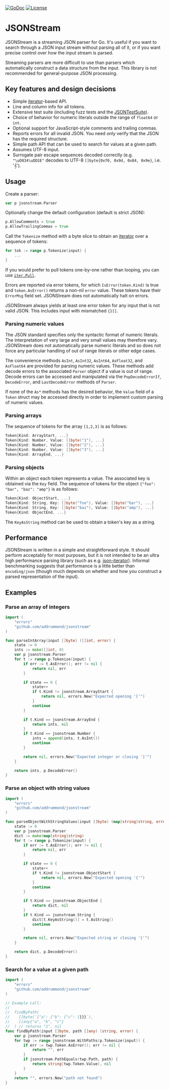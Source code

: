 [![GoDoc](http://img.shields.io/badge/go-documentation-blue.svg?style=flat-square)](https://pkg.go.dev/github.com/addrummond/jsonstream)
[![License](http://img.shields.io/badge/license-mit-blue.svg?style=flat-square)](https://raw.githubusercontent.com/addrummond/jsonstream/master/LICENSE)

# JSONStream

JSONStream is a streaming JSON parser for Go. It's useful if you want to search
through a JSON input stream without parsing all of it, or if you want precise
control over how the input stream is parsed.

Streaming parsers are more
difficult to use than parsers which automatically construct a data structure
from the input. This library is not recommended for general-purpose JSON
processing.

## Key features and design decisions

* Simple [iterator](https://tip.golang.org/doc/go1.23#iterators)-based API.
* Line and column info for all tokens.
* Extensive test suite (including fuzz tests and the
  [JSONTestSuite](https://github.com/nst/JSONTestSuite)).
* Choice of behavior for numeric literals outside the range of `float64` or
  `int`.
* Optional support for JavaScript-style comments and trailing commas.
* Reports errors for all invalid JSON. You need only verify that the JSON
  has the required structure.
* Simple path API that can be used to search for values at a given path.
* Assumes UTF-8 input.
* Surrogate pair escape sequences decoded correctly (e.g. `"\uD834\uDD1E"`
  decodes to UTF-8 `[]byte{0xf0, 0x9d, 0x84, 0x9e}`, i.e. '𝄞').

## Usage

Create a parser:

```go
var p jsonstream.Parser
```

Optionally change the default configuration (default is strict JSON):

```go
p.AllowComments = true
p.AllowTrailingCommas = true
```

Call the `Tokenize` method with a byte slice to obtain an
[iterator](https://pkg.go.dev/iter) over a sequence of tokens:

```go
for tok := range p.Tokenize(input) {
	...
}
```

If you would prefer to pull tokens one-by-one rather than looping, you can use
[`iter.Pull`](https://pkg.go.dev/iter#hdr-Pulling_Values).

Errors are reported via error tokens, for which `IsError(token.Kind)` is true
and `token.AsError()` returns a non-nil `error` value. These tokens have their
`ErrorMsg` field set. JSONStream does not automatically halt on errors.

JSONStream always yields at least one error token for any input that is not
valid JSON. This includes input with mismatched `{}[]`.

### Parsing numeric values

The JSON standard specifies only the syntactic format of numeric literals. The
interpretation of very large and very small values may therefore vary.
JSONStream does not automatically parse numeric literals and so does not
force any particular handling of out of range literals or other edge cases.

The convenience methods `AsInt`, `AsInt32`, `AsInt64`, `AsFloat32`, and
`AsFloat64` are provided for parsing numeric values. These methods add decode
errors to the associated `Parser` object if a value is out of range. Decode
errors can be accessed and manipulated via the `PopDecodeErrorIf`,
`DecodeError`, and `LastDecodeError` methods of `Parser`.

If none of the `As*` methods has the desired behavior, the `Value` field of a
`Token` struct may be accessed directly in order to implement custom parsing of
numeric values.

### Parsing arrays

The sequence of tokens for the array `[1,2,3]` is as follows:

```go
Token{Kind: ArrayStart, ...}
Token{Kind: Number, Value: []byte("1"), ...}
Token{Kind: Number, Value: []byte("2"), ...}
Token{Kind: Number, Value: []byte("3"), ...}
Token{Kind: ArrayEnd, ...}
```

### Parsing objects

Within an object each token represents a value. The associated key is
obtained via the `Key` field. The sequence of tokens for the object
`{"foo": "bar", "baz": "amp"}` is as follows:

```go
Token{Kind: ObjectStart, ...}
Token{Kind: String, Key: []byte("foo"), Value: []byte("bar"), ...}
Token{Kind: String, Key: []byte("baz"), Value: []byte("amp"), ...}
Token{Kind: ObjectEnd, ...}
```

The `KeyAsString` method can be used to obtain a token's key as a string.

## Performance

JSONStream is written in a simple and straightforward style. It should perform
acceptably for most purposes, but it is not intended to be an ultra high
performance parsing library (such as e.g.
[json-iterator](https://github.com/json-iterator/go)). Informal benchmarking
suggests that performance is a little better than `encoding/json` (though much
depends on whether and how you construct a parsed representation of the input).

## Examples

### Parse an array of integers

```go
import (
	"errors"
	"github.com/addrummond/jsonstream"
)

func parseIntArray(input []byte) ([]int, error) {
	state := 0
	ints := make([]int, 0)
	var p jsonstream.Parser
	for t := range p.Tokenize(input) {
		if err := t.AsError(); err != nil {
			return nil, err
		}

		if state == 0 {
			state++
			if t.Kind != jsonstream.ArrayStart {
				return nil, errors.New("Expected opening '['")
			}
			continue
		}

		if t.Kind == jsonstream.ArrayEnd {
			return ints, nil
		}
		if t.Kind == jsonstream.Number {
			ints = append(ints, t.AsInt())
			continue
		}

		return nil, errors.New("Expected integer or closing ']'")
	}

	return ints, p.DecodeError()
}
```

### Parse an object with string values

```go
import (
	"errors"
	"github.com/addrummond/jsonstream"
)

func parseObjectWithStringValues(input []byte) (map[string]string, error) {
	state := 0
	var p jsonstream.Parser
	dict := make(map[string]string)
	for t := range p.Tokenize(input) {
		if err := t.AsError(); err != nil {
			return nil, err
		}

		if state == 0 {
			state++
			if t.Kind != jsonstream.ObjectStart {
				return nil, errors.New("Expected opening '{'")
			}
			continue
		}

		if t.Kind == jsonstream.ObjectEnd {
			return dict, nil
		}
		if t.Kind == jsonstream.String {
			dict[t.KeyAsString()] = t.AsString()
			continue
		}

		return nil, errors.New("Expected string or closing '}'")
	}

	return dict, p.DecodeError()
}
```

### Search for a value at a given path

```go
import (
	"errors"
	"github.com/addrummond/jsonstream"
)

// Example call:
//
//	findByPath(
//	  []byte(`{"a": {"b": {"c": 1}}}`),
//	  []any{"a", "b", "c"}
//	) // returns "1", nil
func findByPath(input []byte, path []any) (string, error) {
	var p jsonstream.Parser
	for twp := range jsonstream.WithPaths(p.Tokenize(input)) {
		if err := twp.Token.AsError(); err != nil {
			return "", err
		}
		if jsonstream.PathEquals(twp.Path, path) {
			return string(twp.Token.Value), nil
		}
	}
	return "", errors.New("path not found")
}
```
